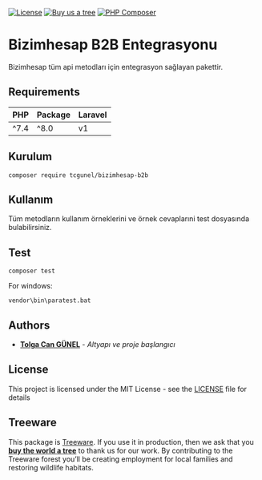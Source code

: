 [![License](https://poser.pugx.org/tcgunel/bizimhesap-b2b/license)](https://packagist.org/packages/tcgunel/bizimhesap-b2b)
[![Buy us a tree](https://img.shields.io/badge/Treeware-%F0%9F%8C%B3-lightgreen)](https://plant.treeware.earth/tcgunel/bizimhesap-b2b)
[![PHP Composer](https://github.com/tcgunel/bizimhesap-b2b/actions/workflows/tests.yml/badge.svg)](https://github.com/tcgunel/bizimhesap-b2b/actions/workflows/tests.yml)

[comment]: <> ([![PHP Composer]&#40;https://github.com/tcgunel/bizimhesap-b2b/actions/workflows/laravel8-tests.yml/badge.svg&#41;]&#40;https://github.com/tcgunel/bizimhesap-b2b/actions/workflows/laravel8-tests.yml&#41;)

# Bizimhesap B2B Entegrasyonu
Bizimhesap tüm api metodları için entegrasyon sağlayan pakettir.

## Requirements
| PHP         | Package | Laravel |
|-------------|---------|---------|
| ^7.4|^8.0   | v1      | ^7|^8   |

## Kurulum

```
composer require tcgunel/bizimhesap-b2b
```

## Kullanım

Tüm metodların kullanım örneklerini ve örnek cevaplarıni test dosyasında bulabilirsiniz. 

## Test
```
composer test
```
For windows:
```
vendor\bin\paratest.bat
```

## Authors

* [**Tolga Can GÜNEL**](https://github.com/tcgunel) - *Altyapı ve proje başlangıcı*

[comment]: <> (See also the list of [contributors]&#40;https://github.com/freshbitsweb/laravel-log-enhancer/graphs/contributors&#41; who participated in this project.)

## License

This project is licensed under the MIT License - see the [LICENSE](LICENSE) file for details

## Treeware

This package is [Treeware](https://treeware.earth). If you use it in production, then we ask that you [**buy the world a tree**](https://plant.treeware.earth/tcgunel/bizimhesap-b2b) to thank us for our work. By contributing to the Treeware forest you’ll be creating employment for local families and restoring wildlife habitats.
